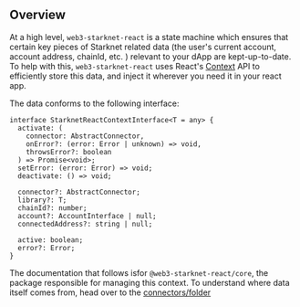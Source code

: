 ## Overview

At a high level, `web3-starknet-react` is a state machine which ensures that certain key pieces of Starknet related data (the user's current account, account address, chainId, etc. ) relevant to your dApp are kept-up-to-date. To help with this, `web3-starknet-react` uses React's [Context](https://reactjs.org/docs/context.html) API to efficiently store this data, and inject it wherever you need it in your react app.

The data conforms to the following interface:

```
interface StarknetReactContextInterface<T = any> {
  activate: (
    connector: AbstractConnector,
    onError?: (error: Error | unknown) => void,
    throwsError?: boolean
  ) => Promise<void>;
  setError: (error: Error) => void;
  deactivate: () => void;

  connector?: AbstractConnector;
  library?: T;
  chainId?: number;
  account?: AccountInterface | null;
  connectedAddress?: string | null;

  active: boolean;
  error?: Error;
}
```

The documentation that follows isfor `@web3-starknet-react/core`, the package responsible for managing this context. To understand where data itself comes from, head over to the [connectors/folder](connectors/)

